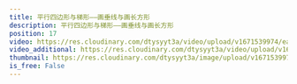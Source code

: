 ```yaml
---
title: 平行四边形与梯形——画垂线与画长方形
description: 平行四边形与梯形——画垂线与画长方形
position: 17
video: https://res.cloudinary.com/dtysyyt3a/video/upload/v1671539974/easymath/4年级上/05单元平行四边形和梯形/tm83pnyquge2ygjescit.mp4
video_additional: https://res.cloudinary.com/dtysyyt3a/video/upload/v1671540015/easymath/4年级上/05单元平行四边形和梯形/每课一题的解答视频/juwty6enop6wrapkgbdp.mp4
thumbnail: https://res.cloudinary.com/dtysyyt3a/image/upload/v1671539976/easymath/4年级上/05单元平行四边形和梯形/r19ipukrgrgv1iizyxse.png
is_free: False
---
```

